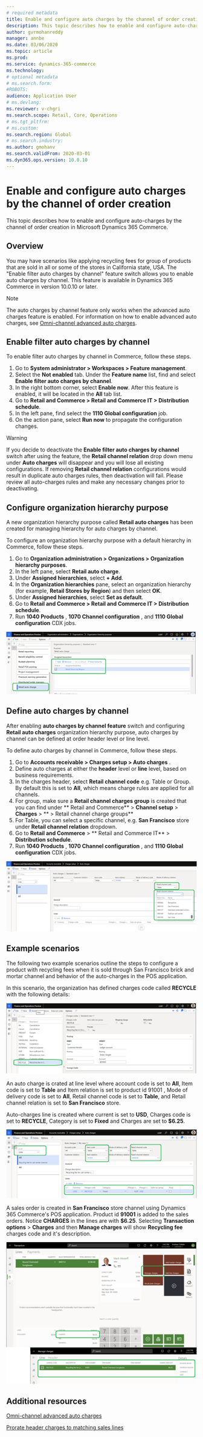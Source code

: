 ```yaml
---
# required metadata
title: Enable and configure auto charges by the channel of order creation
description: This topic describes how to enable and configure auto-charges by the channel of the order creation in Microsoft Dynamics 365 Commerce.
author: gvrmohanreddy
manager: annbe
ms.date: 03/06/2020
ms.topic: article
ms.prod: 
ms.service: dynamics-365-commerce
ms.technology: 
# optional metadata
# ms.search.form:  
#ROBOTS: 
audience: Application User
# ms.devlang: 
ms.reviewer: v-chgri
ms.search.scope: Retail, Core, Operations
# ms.tgt_pltfrm: 
# ms.custom: 
ms.search.region: Global
# ms.search.industry: 
ms.author: gmohanv
ms.search.validFrom: 2020-03-01
ms.dyn365.ops.version: 10.0.10
---
```


# Enable and configure auto charges by the channel of order creation

This topic describes how to enable and configure auto-charges by the channel of order creation in Microsoft Dynamics 365 Commerce.

## Overview

You may have scenarios like applying recycling fees for group of products that are sold in all or some of the stores in California state, USA. The "Enable filter auto charges by channel" feature switch allows you to enable auto charges by channel. This feature is available in Dynamics 365 Commerce in version 10.0.10 or later. 

> [!NOTE]
> The auto charges by channel feature only works when the advanced auto charges feature is enabled. For information on how to enable advanced auto charges, see [Omni-channel advanced auto charges](omni-auto-charges.md). 

## Enable filter auto charges by channel

To enable filter auto charges by channel in Commerce, follow these steps.

1. Go to **System administrator \> Workspaces \> Feature management**.
1. Select the **Not enabled** tab. Under the **Feature name** list, find and select **Enable filter auto charges by channel**.
1. In the right bottom corner, select **Enable now**. After this feature is enabled, it will be located in the **All** tab list.
1. Go to **Retail and Commerce \> Retail and Commerce IT \> Distribution schedule**.
1. In the left pane, find select the **1110 Global configuration** job.
1. On the action pane, select **Run now** to propagate the configuration changes. 

> [!WARNING]
> If you decide to deactivate the **Enable filter auto charges by channel** switch after using the feature, the **Retail channel relation** drop down menu under **Auto charges** will disappear and you will lose all existing configurations. If removing **Retail channel relation** configurations would result in duplicate auto charges rules, then deactivation will fail. Please review all auto-charges rules and make any necessary changes prior to deactivating.

## Configure organization hierarchy purpose

A new organization hierarchy purpose called **Retail auto charges** has been created for managing hierarchy for auto charges by channel. 

To configure an organization hierarchy purpose with a default hierarchy in Commerce, follow these steps. 
		
1. Go to **Organization administration \> Organizations \> Organization hierarchy purposes**. 
1. In the left pane, select **Retail auto charge**.
1. Under **Assigned hierarchies**, select **+ Add**. 
1. In the **Organization hierarchies** pane, select an organization hierarchy (for example, **Retail Stores by Region**) and then select **OK**.
1. Under **Assigned hierarchies**, select **Set as default**.
1. Go to **Retail and Commerce \> Retail and Commerce IT \> Distribution schedule**.
1. Run **1040 Products** , **1070 Channel configuration** , and **1110 Global configuration** CDX jobs. 

![Dynamics 365 Commerce - Auto charges by channel](media/Auto-charges-org-hierarchy-purpose.png)

## Define auto charges by channel

After enabling **auto charges by channel feature** switch and configuring **Retail auto charges** organization hierarchy purpose, auto charges by channel can be defined at order header level or line level.

To define auto charges by channel in Commerce, follow these steps.

1. Go to **Accounts receivable \> Charges setup \> Auto charges** . 
1. Define auto charges at either the **header** level or **line** level, based on business requirements. 
1. In the charges header, select **Retail channel code**  e.g. Table or Group.  By default this is set to **All**, which means charge rules are applied for all channels. 
1. For group, make sure a **Retail channel charges group** is created that you can find under ** Retail and Commerce** > **Channel setup** > **Charges** > ** > Retail channel charge groups**
1. For Table, you can select a specific channel, e.g. **San Francisco** store under **Retail channel relation** dropdown.  
1. Go to **Retail and Commerce** > ** Retail and Commerce IT** > **Distribution schedule**.
1. Run **1040 Products** , **1070 Channel configuration** , and **1110 Global configuration** CDX jobs. 
	
![Dynamics 365 Commerce - Auto charges by channel](media/Auto-charges-line-charge-by-channel.png)

## Example scenarios

The following two example scenarios outline the steps to configure a product with recycling fees when it is sold through San Francisco brick and mortar channel and behavior of the auto-charges in the POS application.

In this scenario, the organization has defined charges code called **RECYCLE** with the following details: 

![Dynamics 365 Commerce - Auto charges by channel](media/Auto-charges-charge-code.png)

An auto charge is crated at line level where account code is set to **All**, Item code is set to **Table** and Item relation is set to product id 91001 , Mode of delivery code is set to **All**,  Retail channel code is set to **Table**, and Retail channel relation is set to **San Francisco** store. 

Auto-charges line is created where current is set to **USD**, Charges code is set to **RECYCLE**, Category is set to **Fixed** and Charges are set to **$6.25**.

![Dynamics 365 Commerce - Auto charges by channel](media/Auto-charges-recyclingfee-line-fee.png)

A sales order is created in **San Francisco** store channel using Dynamics 365 Commerce's POS application. Product id **91001** is added to the sales orders. Notice **CHARGES** in the lines are with **$6.25**.  Selecting **Transaction options** > **Charges** and then **Manage charges** will show **Recycling fee** charges code and it's description. 

![Dynamics 365 Commerce - Auto charges by channel](media/pos-auto-charges-recyclingfee-line-fee.png)

## Additional resources

[Omni-channel advanced auto charges](omni-auto-charges.md)

[Prorate header charges to matching sales lines](pro-rate-charges-matching-lines.md)


